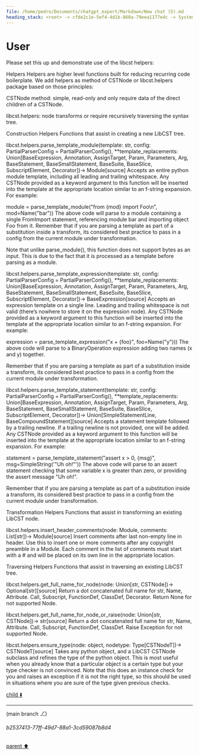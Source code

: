 ```yaml
---
file: /home/pedro/Documents/chatgpt_export/Markdown/New chat (5).md
heading_stack: <root> -> cfde2c1e-5ef4-4d1b-860a-79eea1177e4c -> System -> 7bf09fc0-b0e6-46fb-83dd-18ce956d9e51 -> System -> aaa22d9a-fd60-4831-b4ef-f4f6f2ebc7c4 -> User
---
```

# User

Please set this up and demonstrate use of the libcst helpers:

Helpers
Helpers are higher level functions built for reducing recurring code boilerplate. We add helpers as method of CSTNode or libcst.helpers package based on those principles:

CSTNode method: simple, read-only and only require data of the direct children of a CSTNode.

libcst.helpers: node transforms or require recursively traversing the syntax tree.

Construction Helpers
Functions that assist in creating a new LibCST tree.

libcst.helpers.parse_template_module(template: str, config: PartialParserConfig = PartialParserConfig(), **template_replacements: Union[BaseExpression, Annotation, AssignTarget, Param, Parameters, Arg, BaseStatement, BaseSmallStatement, BaseSuite, BaseSlice, SubscriptElement, Decorator])→ Module[source]
Accepts an entire python module template, including all leading and trailing whitespace. Any CSTNode provided as a keyword argument to this function will be inserted into the template at the appropriate location similar to an f-string expansion. For example:

module = parse_template_module("from {mod} import Foo\n", mod=Name("bar"))
The above code will parse to a module containing a single FromImport statement, referencing module bar and importing object Foo from it. Remember that if you are parsing a template as part of a substitution inside a transform, its considered best practice to pass in a config from the current module under transformation.

Note that unlike parse_module(), this function does not support bytes as an input. This is due to the fact that it is processed as a template before parsing as a module.

libcst.helpers.parse_template_expression(template: str, config: PartialParserConfig = PartialParserConfig(), **template_replacements: Union[BaseExpression, Annotation, AssignTarget, Param, Parameters, Arg, BaseStatement, BaseSmallStatement, BaseSuite, BaseSlice, SubscriptElement, Decorator])→ BaseExpression[source]
Accepts an expression template on a single line. Leading and trailing whitespace is not valid (there’s nowhere to store it on the expression node). Any CSTNode provided as a keyword argument to this function will be inserted into the template at the appropriate location similar to an f-string expansion. For example:

expression = parse_template_expression("x + {foo}", foo=Name("y")))
The above code will parse to a BinaryOperation expression adding two names (x and y) together.

Remember that if you are parsing a template as part of a substitution inside a transform, its considered best practice to pass in a config from the current module under transformation.

libcst.helpers.parse_template_statement(template: str, config: PartialParserConfig = PartialParserConfig(), **template_replacements: Union[BaseExpression, Annotation, AssignTarget, Param, Parameters, Arg, BaseStatement, BaseSmallStatement, BaseSuite, BaseSlice, SubscriptElement, Decorator])→ Union[SimpleStatementLine, BaseCompoundStatement][source]
Accepts a statement template followed by a trailing newline. If a trailing newline is not provided, one will be added. Any CSTNode provided as a keyword argument to this function will be inserted into the template at the appropriate location similar to an f-string expansion. For example:

statement = parse_template_statement("assert x > 0, {msg}", msg=SimpleString('"Uh oh!"'))
The above code will parse to an assert statement checking that some variable x is greater than zero, or providing the assert message "Uh oh!".

Remember that if you are parsing a template as part of a substitution inside a transform, its considered best practice to pass in a config from the current module under transformation.

Transformation Helpers
Functions that assist in transforming an existing LibCST node.

libcst.helpers.insert_header_comments(node: Module, comments: List[str])→ Module[source]
Insert comments after last non-empty line in header. Use this to insert one or more comments after any copyright preamble in a Module. Each comment in the list of comments must start with a # and will be placed on its own line in the appropriate location.

Traversing Helpers
Functions that assist in traversing an existing LibCST tree.

libcst.helpers.get_full_name_for_node(node: Union[str, CSTNode])→ Optional[str][source]
Return a dot concatenated full name for str, Name, Attribute. Call, Subscript, FunctionDef, ClassDef, Decorator. Return None for not supported Node.

libcst.helpers.get_full_name_for_node_or_raise(node: Union[str, CSTNode])→ str[source]
Return a dot concatenated full name for str, Name, Attribute. Call, Subscript, FunctionDef, ClassDef. Raise Exception for not supported Node.

libcst.helpers.ensure_type(node: object, nodetype: Type[CSTNodeT])→ CSTNodeT[source]
Takes any python object, and a LibCST CSTNode subclass and refines the type of the python object. This is most useful when you already know that a particular object is a certain type but your type checker is not convinced. Note that this does an instance check for you and raises an exception if it is not the right type, so this should be used in situations where you are sure of the type given previous checks.

[child ⬇️](#b2537413-77ff-49d7-88a1-3cd59087b8d4)

---

(main branch ⎇)
###### b2537413-77ff-49d7-88a1-3cd59087b8d4
[parent ⬆️](#aaa22d9a-fd60-4831-b4ef-f4f6f2ebc7c4)
